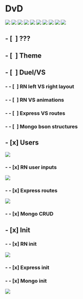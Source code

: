 # DvD
![](readme-images/signup-screens.gif) 
![](readme-images/SearchPage.png) 
![](readme-images/beautiful-drawings-homepage.jpg) 
![](readme-images/beautiful-drawings-exercise.jpg) 
![](readme-images/dieters-red-vs-blue-middle.png) 
![](readme-images/dieters-logo.png)
![](readme-images/dieters-color-palette.png)
![](readme-images/auth-signup-success.jpg)
![](readme-images/auth-login-success.jpg)
![](readme-images/FXFX.gif)
## - [&nbsp;&nbsp;] ???
## - [&nbsp;&nbsp;] Theme
## - [&nbsp;&nbsp;] Duel/VS
### - - [&nbsp;&nbsp;] RN left VS right layout
### - - [&nbsp;&nbsp;] RN VS animations
### - - [&nbsp;&nbsp;] Express VS routes
### - - [&nbsp;&nbsp;] Mongo bson structures
## - [x] Users
![](readme-images/Screenshot_2022-09-17-07-21-09-19_f73b71075b1de7323614b647fe394240.jpg)
### - - [x] RN user inputs
![](readme-images/Screenshot%20from%202022-09-17%2007-07-14.png)
### - - [x] Express routes
![](readme-images/Screenshot%20from%202022-09-17%2007-03-43.png)
### - - [x] Mongo CRUD
## - [x] Init
### - - [x] RN init
![](readme-images/Screenshot%20from%202022-09-17%2007-13-35.png)
### - - [x] Express init
### - - [x] Mongo init
![](readme-images/Screenshot%20from%202022-09-17%2006-35-48.png)